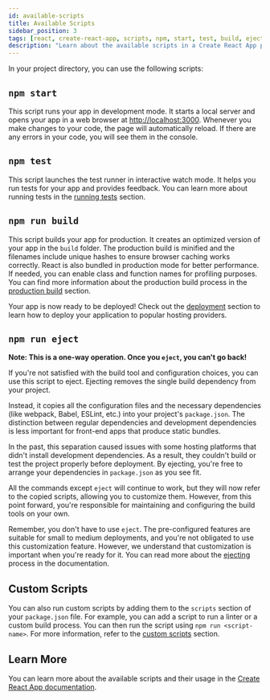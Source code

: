 ```yaml
---
id: available-scripts
title: Available Scripts
sidebar_position: 3
tags: [react, create-react-app, scripts, npm, start, test, build, eject, react-scripts, react-dom, react-app]
description: "Learn about the available scripts in a Create React App project. Use these scripts to start, test, build, and eject your app, as well as to run custom scripts."
---
```


In your project directory, you can use the following scripts:

## `npm start`

This script runs your app in development mode. It starts a local server and opens your app in a web browser at [http://localhost:3000](http://localhost:3000). Whenever you make changes to your code, the page will automatically reload. If there are any errors in your code, you will see them in the console.

## `npm test`

This script launches the test runner in interactive watch mode. It helps you run tests for your app and provides feedback. You can learn more about running tests in the <u>running tests</u> section.

## `npm run build`

This script builds your app for production. It creates an optimized version of your app in the `build` folder. The production build is minified and the filenames include unique hashes to ensure browser caching works correctly. React is also bundled in production mode for better performance. If needed, you can enable class and function names for profiling purposes. You can find more information about the production build process in the <u>production build</u> section.

Your app is now ready to be deployed! Check out the <u>deployment</u> section to learn how to deploy your application to popular hosting providers.

## `npm run eject`

**Note: This is a one-way operation. Once you `eject`, you can't go back!**

If you're not satisfied with the build tool and configuration choices, you can use this script to eject. Ejecting removes the single build dependency from your project.

Instead, it copies all the configuration files and the necessary dependencies (like webpack, Babel, ESLint, etc.) into your project's `package.json`. The distinction between regular dependencies and development dependencies is less important for front-end apps that produce static bundles.

In the past, this separation caused issues with some hosting platforms that didn't install development dependencies. As a result, they couldn't build or test the project properly before deployment. By ejecting, you're free to arrange your dependencies in `package.json` as you see fit.

All the commands except `eject` will continue to work, but they will now refer to the copied scripts, allowing you to customize them. However, from this point forward, you're responsible for maintaining and configuring the build tools on your own.

Remember, you don't have to use `eject`. The pre-configured features are suitable for small to medium deployments, and you're not obligated to use this customization feature. However, we understand that customization is important when you're ready for it. You can read more about the <u>ejecting</u> process in the documentation.

## Custom Scripts

You can also run custom scripts by adding them to the `scripts` section of your `package.json` file. For example, you can add a script to run a linter or a custom build process. You can then run the script using `npm run <script-name>`. For more information, refer to the <u>custom scripts</u> section.

## Learn More

You can learn more about the available scripts and their usage in the [Create React App documentation](https://create-react-app.dev/docs/available-scripts).